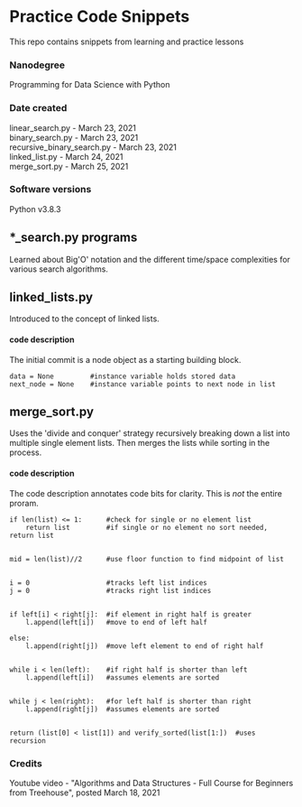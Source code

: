 # Practice Code Snippets
This repo contains snippets from learning and practice lessons

### Nanodegree
Programming for Data Science with Python

### Date created
linear_search.py - March 23, 2021  
binary_search.py - March 23, 2021    
recursive_binary_search.py - March 23, 2021  
linked_list.py - March 24, 2021  
merge_sort.py - March 25, 2021

### Software versions
Python v3.8.3


## *_search.py programs
Learned about Big'O' notation and the different time/space complexities for various search algorithms.

## linked_lists.py
Introduced to the concept of linked lists.

#### code description
The initial commit is a node object as a starting building block.

```
data = None         #instance variable holds stored data 
next_node = None    #instance variable points to next node in list
```

## merge_sort.py
Uses the 'divide and conquer' strategy recursively breaking down a list into multiple single element lists. Then merges the lists while sorting in the process.

#### code description
The code description annotates code bits for clarity. This is *not* the entire proram.

```
if len(list) <= 1:      #check for single or no element list
    return list         #if single or no element no sort needed, return list
	
	
mid = len(list)//2      #use floor function to find midpoint of list


i = 0                   #tracks left list indices
j = 0                   #tracks right list indices


if left[i] < right[j]:  #if element in right half is greater
    l.append(left[i])   #move to end of left half
	
else:
    l.append(right[j])  #move left element to end of right half
	

while i < len(left):    #if right half is shorter than left
    l.append(left[i])   #assumes elements are sorted	
	
	
while j < len(right):   #for left half is shorter than right
    l.append(right[j])  #assumes elements are sorted


return (list[0] < list[1]) and verify_sorted(list[1:])	#uses recursion
```

### Credits
Youtube video - "Algorithms and Data Structures - Full Course for Beginners from Treehouse", posted March 18, 2021

